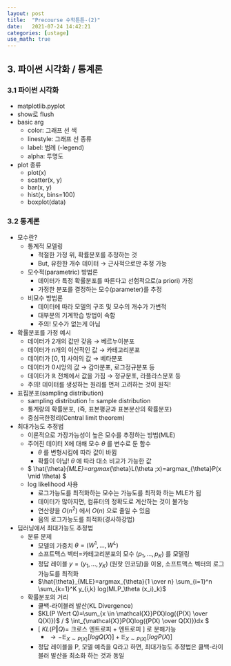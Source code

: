 ```yaml
---
layout: post
title:  "Precourse 수학튼튼-(2)"
date:   2021-07-24 14:42:21
categories: [ustage]
use_math: true
---
```


## 3. 파이썬 시각화 / 통계론
### 3.1 파이썬 시각화
 * matplotlib.pyplot
 * show로 flush
 * basic arg
    * color: 그래프 선 색
    * linestyle: 그래프 선 종류
    * label: 범례 (-legend)
    * alpha: 투명도
 * plot 종류
    * plot(x)
    * scatter(x, y)
    * bar(x, y)
    * hist(x, bins=100)
    * boxplot(data)

### 3.2 통계론
 * 모수란?
    * 통계적 모델링
        * 적절한 가정 위, 확률분포를 추정하는 것
        * But, 유한한 개수 데이터 $\rightarrow$ 근사적으로만 추정 가능
    * 모수적(parametric) 방법론
        * 데이터가 특정 확률분포를 따른다고 선험적으로(a priori) 가정
        * 가정한 분포를 결정하는 모수(parameter)를 추정
    * 비모수 방법론
        * 데이터에 따라 모델의 구조 및 모수의 개수가 가변적
        * 대부분의 기계학습 방법이 속함
        * 주의! 모수가 없는게 아님
 * 확률분포를 가정 예시
    * 데이터가 2개의 값만 갖음 $\rightarrow$ 베르누이분포
    * 데이터가 n개의 이산적인 값 $\rightarrow$ 카테고리분포
    * 데이터가 [0, 1] 사이의 값 $\rightarrow$ 베타분포
    * 데이터가 0시앙의 값 $\rightarrow$ 감마분포, 로그정규분포 등
    * 데이터가 $\mathbb{R}$ 전체에서 값을 가짐 $\rightarrow$ 정규분포, 라플라스분포 등
    * 주의! 데이터를 생성하는 원리를 먼저 고려하는 것이 원칙!
 * 표집분포(sampling distribution)
    * sampling distribution != sample distribution
    * 통계량의 확률분포, (즉, 표본평균과 표본분산의 확률분포)
    * 중심극한정리(Central limit theorem)
 * 최대가능도 추정법
    * 이론적으로 가장가능성이 높은 모수를 추정하는 방법(MLE)
    * 주어진 데이터 X에 대해 모수 $\theta$ 를 변수로 둔 함수
        * $\theta$ 를 변형시킴에 따라 값이 바뀜
        * 확률이 아님! $\theta$ 에 따라 대소 비교가 가능한 값
    * $ \hat{\theta}_{MLE}=argmax_{\theta}L(\theta ;x)=argmax_{\theta}P(x \mid \theta) $
    * log likelihood 사용
        * 로그가능도를 최적화하는 모수는 가능도를 최적화 하는 MLE가 됨
        * 데이터가 많아지면, 컴퓨터의 정확도로 계산하는 것이 불가능
        * 연산량을 $O(n^2)$ 에서 $O(n)$ 으로 줄일 수 있음
        * 음의 로그가능도를 최적화(경사하강법)
 * 딥러닝에서 최대가능도 추정법
    * 분류 문제
        * 모델의 가중치 $\theta = (W^1,...,W^L)$
        * 소프트맥스 벡터=카테고리분포의 모수 $(p_1,...,p_K)$ 를 모델링
        * 정답 레이블 $y=(y_1,...,y_K)$ (원핫 인코딩)을 이용, 소프트맥스 벡터의 로그가능도를 최적화
        * $\hat{\theta}_{MLE}=argmax_{\theta}{1 \over n} \sum_{i=1}^n \sum_{k=1}^K y_{i,k} log(MLP_\theta (x_i)_k)$
    * 확률분포의 거리
        * 쿨백-라이블러 발산(KL Divergence)
        * $KL(P \Vert Q)=\sum_{x \in \mathcal{X}}P(X)log({P(X) \over Q(X)})$ / $ \int_{\mathcal{X}}P(X)log({P(X) \over Q(X)})dx $
        * [ $KL(P \Vert Q)=$ 크로스 엔트로피 + 엔트로피 ] 로 분해가능
            * $\rightarrow -\mathbb{E}_{X \sim P(X)}[logQ(X)] + \mathbb{E}_{X \sim P(X)}[logP(X)]$
        * 정답 레이블을 P, 모델 예측을 Q라고 하면, 최대가능도 추정법은 쿨백-라이블러 발산을 최소화 하는 것과 동일
